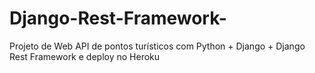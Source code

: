 # Django-Rest-Framework-
Projeto de Web API de pontos turísticos com Python + Django + Django Rest Framework e deploy no Heroku
